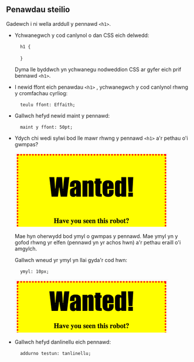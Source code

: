 ## Penawdau steilio

Gadewch i ni wella arddull y pennawd `<h1>`.

+ Ychwanegwch y cod canlynol o dan CSS eich delwedd:
    
        h1 {
        
        }
        
    
    Dyma lle byddwch yn ychwanegu nodweddion CSS ar gyfer eich prif bennawd `<h1>`.

+ I newid ffont eich penawdau `<h1>` , ychwanegwch y cod canlynol rhwng y cromfachau cyrliog:
    
        teulu ffont: Effaith;
        

+ Gallwch hefyd newid maint y pennawd:
    
        maint y ffont: 50pt;
        

+ Ydych chi wedi sylwi bod lle mawr rhwng y pennawd `<h1>` a'r pethau o'i gwmpas?
    
    ![sgrinlun](images/wanted-h1-margin.png)
    
    Mae hyn oherwydd bod ymyl o gwmpas y pennawd. Mae ymyl yn y gofod rhwng yr elfen (pennawd yn yr achos hwn) a'r pethau eraill o'i amgylch.
    
    Gallwch wneud yr ymyl yn llai gyda'r cod hwn:
    
        ymyl: 10px;
        
    
    ![sgrinlun](images/wanted-h1-margin-small.png)

+ Gallwch hefyd danlinellu eich pennawd:
    
        addurno testun: tanlinellu;
